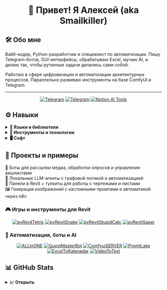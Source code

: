 <h1 align="center">🦊 Привет! Я Алексей (aka Smailkiller)</h1>



## 🛠 Обо мне

Вайб-кодер, Python-разработчик и специалист по автоматизации. Пишу Telegram-ботов, GUI-интерфейсы, обрабатываю Excel, мучаю AI, и делаю так, чтобы рутинные задачи делались сами собой.

Работаю в сфере цифровизации и автоматизации архитектурных процессов. Параллельно развиваю инструменты на базе ComfyUI и Telegram.

---

<p align="center">
  <a href="t.me/SMailsPub">
    <img src="https://img.shields.io/badge/Мой%20канал%20в%20Telegram-2CA5E0?style=for-the-badge&logo=telegram&logoColor=white" alt="Telegram"></a>
  <a href="https://t.me/smailkiller">
    <img src="https://img.shields.io/badge/Мой%20профиль-2CA5E0?style=for-the-badge&logo=telegram&logoColor=white" alt="Telegram"></a>
  <a href="https://autorevit.notion.site/1d3cc3d636a380ca85d5f611df8b0d4d?v=1d3cc3d636a38012b9db000cd0e55ea4">
    <img src="https://img.shields.io/badge/ИИ-инструменты%20в%20Notion-F9DC3E?style=for-the-badge&logo=notion&logoColor=black" alt="Notion AI Tools"></a>
</p>

## ⚙️ Навыки

<details>
  <summary><b>🧠 Языки и библиотеки</b></summary>

- Python (asyncio, pandas, telebot, aiogram, openpyxl)
- JavaScript (редко, по необходимости)
- Bash / bat-файлы (автоматизация)
- SQL на базовом уровне
</details>

<details>
  <summary><b>🔧 Инструменты и технологии</b></summary>

- Telegram Bots API
- ComfyUI / Stable Diffusion / HuggingFace
- n8n (AI-интеграции, автоматизация)
- Tkinter (кастомные GUI-интерфейсы)
- ffmpeg (обработка медиа)
- Revit / Navisworks / Excel (BIM-автоматизация)
</details>

<details>
  <summary><b>🖥 Софт</b></summary>

- PyCharm
- VS Code
- Synology NAS
- Git / GitHub
- Excel, Power BI
</details>

## 📌 Проекты и примеры

🤖 Боты для рассылки медиа, обработки опросов и управления вишлистами  
🧠 Локальные LLM-агенты с графовой логикой и автоматизацией  
🧰 Панели в Revit + тулкиты для работы с чертежами и листами  
🖼 Генерация изображений с кастомными промтами и автоматикой через n8n  

### 🎮 Игры и инструменты для Revit

<p align="center">
  <a href="https://github.com/Smailkiller/pyRevitTetris">
  <img src="https://img.shields.io/badge/🧱 pyRevitTetris-333?style=for-the-badge&logo=autodesk&logoColor=white" alt="pyRevitTetris"/></a>
  <a href="https://github.com/Smailkiller/pyRevitSnake">
  <img src="https://img.shields.io/badge/🐍 pyRevitSnake-333?style=for-the-badge&logo=autodesk&logoColor=white" alt="pyRevitSnake"/></a>
  <a href="https://github.com/Smailkiller/pyRevitStupidCalc">
  <img src="https://img.shields.io/badge/🔢 pyRevitStupidCalc-333?style=for-the-badge&logo=autodesk&logoColor=white" alt="pyRevitStupidCalc"/></a>
  <a href="https://github.com/Smailkiller/pyRevitSaper">
  <img src="https://img.shields.io/badge/📅 pyRevitSaper-333?style=for-the-badge&logo=autodesk&logoColor=white" alt="pyRevitSaper"/></a>
</p>

### 💼 Автоматизация, боты и AI

<p align="center">
  <a href="https://github.com/Smailkiller/ALLinONE">
    <img src="https://img.shields.io/badge/VideoToText-000000?style=for-the-badge&logo=ffmpeg&logoColor=white" alt="ALLinONE"/></a>
  <a href="https://github.com/Smailkiller/QuestMasterBot">
    <img src="https://img.shields.io/badge/QuestMasterBot-2CA5E0?style=for-the-badge&logo=telegram&logoColor=white" alt="QuestMasterBot"/></a>
  <a href="https://github.com/Smailkiller/ComfyuiSERVER">
    <img src="https://img.shields.io/badge/ComfyuiSERVER-FF6F91?style=for-the-badge&logo=cloudflare&logoColor=white" alt="ComfyuiSERVER"/></a>
  <a href="https://github.com/Smailkiller/PromtLake">
    <img src="https://img.shields.io/badge/PromtLake-4C4C4C?style=for-the-badge&logo=notion&logoColor=white" alt="PromtLake"/></a>
  <a href="https://github.com/Smailkiller/ExcelToKalenadar">
    <img src="https://img.shields.io/badge/ExcelToKalenadar-217346?style=for-the-badge&logo=microsoft-excel&logoColor=white" alt="ExcelToKalenadar"/></a>
  <a href="https://github.com/Smailkiller/VideoToText">
    <img src="https://img.shields.io/badge/VideoToText-000000?style=for-the-badge&logo=ffmpeg&logoColor=white" alt="VideoToText"/></a>

</p>



## 📊 GitHub Stats

<details>
  <summary><b>📈 Открыть</b></summary>
  <p>
    <img src="https://github-readme-stats.vercel.app/api/top-langs/?username=Smailkiller&theme=dracula&layout=compact&hide_border=true&bg_color=00000000" />    
    <img src="https://github-readme-stats.vercel.app/api?username=Smailkiller&count_private=true&show_icons=true&theme=dracula&hide_border=true&bg_color=00000000" />
  </p>
</details>
